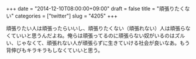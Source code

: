 +++
date = "2014-12-10T08:00:00+09:00"
draft = false
title = "頑張りたくない"
categories = ["twitter"]
slug = "4205"
+++

頑張りたい人は頑張ったらいいし、頑張りたくない（頑張れない）人は頑張らなくていいと思うんだよね。俺らは頑張ってるのに頑張らない奴がいるのはズルい、じゃなくて、頑張れない人が頑張らずに生きていける社会が良いなあ。もう背伸びもキラキラもしなくていいと思う。
